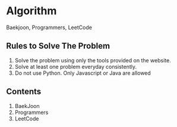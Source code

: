 # Algorithm
Baekjoon, Programmers, LeetCode

## Rules to Solve The Problem
  
1. Solve the problem using only the tools provided on the website.
2. Solve at least one problem everyday consistently.
3. Do not use Python. Only Javascript or Java are allowed

## Contents
1. BaekJoon
2. Programmers
3. LeetCode
